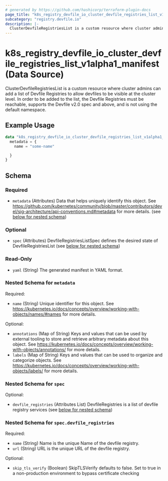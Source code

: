 ```yaml
---
# generated by https://github.com/hashicorp/terraform-plugin-docs
page_title: "k8s_registry_devfile_io_cluster_devfile_registries_list_v1alpha1_manifest Data Source - terraform-provider-k8s"
subcategory: "registry.devfile.io"
description: |-
  ClusterDevfileRegistriesList is a custom resource where cluster admins can add a list of Devfile Registries to allow devfiles to be visible at the cluster level.  In order to be added to the list, the Devfile Registries must be reachable, supports the Devfile v2.0 spec and above, and is not using the default namespace.
---
```


# k8s_registry_devfile_io_cluster_devfile_registries_list_v1alpha1_manifest (Data Source)

ClusterDevfileRegistriesList is a custom resource where cluster admins can add a list of Devfile Registries to allow devfiles to be visible at the cluster level.  In order to be added to the list, the Devfile Registries must be reachable, supports the Devfile v2.0 spec and above, and is not using the default namespace.

## Example Usage

```terraform
data "k8s_registry_devfile_io_cluster_devfile_registries_list_v1alpha1_manifest" "example" {
  metadata = {
    name = "some-name"

  }
}
```

<!-- schema generated by tfplugindocs -->
## Schema

### Required

- `metadata` (Attributes) Data that helps uniquely identify this object. See https://github.com/kubernetes/community/blob/master/contributors/devel/sig-architecture/api-conventions.md#metadata for more details. (see [below for nested schema](#nestedatt--metadata))

### Optional

- `spec` (Attributes) DevfileRegistriesListSpec defines the desired state of DevfileRegistriesList (see [below for nested schema](#nestedatt--spec))

### Read-Only

- `yaml` (String) The generated manifest in YAML format.

<a id="nestedatt--metadata"></a>
### Nested Schema for `metadata`

Required:

- `name` (String) Unique identifier for this object. See https://kubernetes.io/docs/concepts/overview/working-with-objects/names/#names for more details.

Optional:

- `annotations` (Map of String) Keys and values that can be used by external tooling to store and retrieve arbitrary metadata about this object. See https://kubernetes.io/docs/concepts/overview/working-with-objects/annotations/ for more details.
- `labels` (Map of String) Keys and values that can be used to organize and categorize objects. See https://kubernetes.io/docs/concepts/overview/working-with-objects/labels/ for more details.


<a id="nestedatt--spec"></a>
### Nested Schema for `spec`

Optional:

- `devfile_registries` (Attributes List) DevfileRegistries is a list of devfile registry services (see [below for nested schema](#nestedatt--spec--devfile_registries))

<a id="nestedatt--spec--devfile_registries"></a>
### Nested Schema for `spec.devfile_registries`

Required:

- `name` (String) Name is the unique Name of the devfile registry.
- `url` (String) URL is the unique URL of the devfile registry.

Optional:

- `skip_tls_verify` (Boolean) SkipTLSVerify defaults to false.  Set to true in a non-production environment to bypass certificate checking
